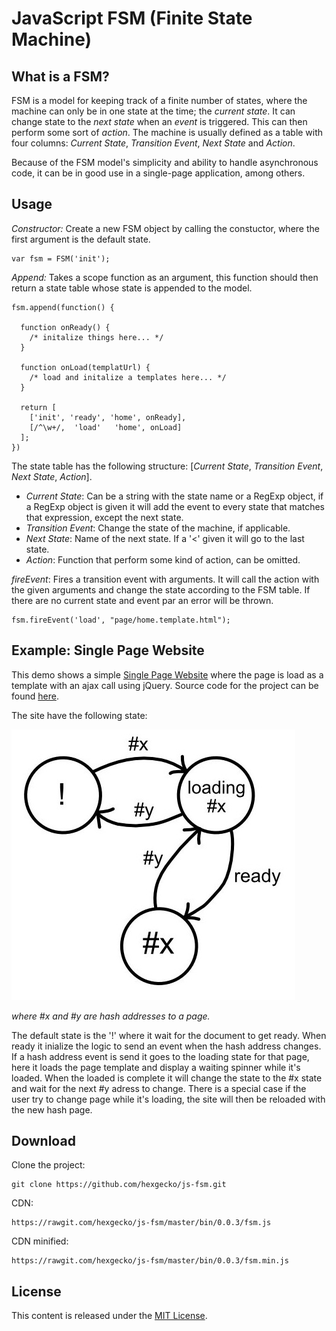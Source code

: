 JavaScript FSM (Finite State Machine)
=====================================

What is a FSM?
--------------

FSM is a model for keeping track of a finite number of states, where the machine can only be in one state at the time; the _current state_. It can change state to the _next state_ when an _event_ is triggered. This can then perform some sort of _action_. The machine is usually defined as a table with four columns: _Current State_, _Transition Event_, _Next State_ and _Action_.

Because of the FSM model's simplicity and ability to handle asynchronous code, it can be in good use in a single-page application, among others.

Usage
-----

_Constructor:_ Create a new FSM object by calling the constuctor, where the first argument is the default state.

    var fsm = FSM('init');

_Append:_ Takes a scope function as an argument, this function should then return a state table whose state is appended to the model.

    fsm.append(function() {
      
      function onReady() {
        /* initalize things here... */
      }
      
      function onLoad(templatUrl) {
        /* load and initalize a templates here... */
      }
      
      return [
        ['init', 'ready', 'home', onReady],
        [/^\w+/,  'load'   'home', onLoad]
      ];
    })
  
The state table has the following structure: [_Current State_, _Transition Event_, _Next State_, _Action_].

  - _Current State_: Can be a string with the state name or a RegExp object, if a RegExp object is given it will add the event to every state that matches that expression, except the next state.
  - _Transition Event_: Change the state of the machine, if applicable.
  - _Next State_: Name of the next state. If a '<' given it will go to the last state.
  - _Action_: Function that perform some kind of action, can be omitted.

_fireEvent_: Fires a transition event with arguments. It will call the action with the given arguments and change the state according to the FSM table. If there are no current state and event par an error will be thrown.

    fsm.fireEvent('load', "page/home.template.html");

Example: Single Page Website
----------------------------

This demo shows a simple [Single Page Website](https://hexgecko.github.io/js-fsm/single-page-website/#home) where the page is load as a template with an ajax call using jQuery. Source code for the project can be found [here](https://github.com/hexgecko/js-fsm/tree/master/docs/single-page-website).

The site have the following state:

![Show the states the single-page website has](https://raw.githubusercontent.com/hexgecko/js-fsm/master/docs/single-page-website/img/states.jpg)

_where #x and #y are hash addresses to a page._

The default state is the '!' where it wait for the document to get ready. When ready it inialize the logic to send an event when the hash address changes. If a hash address event is send it goes to the loading state for that page, here it loads the page template and display a waiting spinner while it's loaded. When the loaded is complete it will change the state to the #x state and wait for the next #y adress to change. There is a special case if the user try to change page while it's loading, the site will then be reloaded with the new hash page.

Download
--------

Clone the project:

    git clone https://github.com/hexgecko/js-fsm.git

CDN:

    https://rawgit.com/hexgecko/js-fsm/master/bin/0.0.3/fsm.js

CDN minified:

    https://rawgit.com/hexgecko/js-fsm/master/bin/0.0.3/fsm.min.js

License
-------

This content is released under the [MIT License](http://opensource.org/licenses/MIT).
